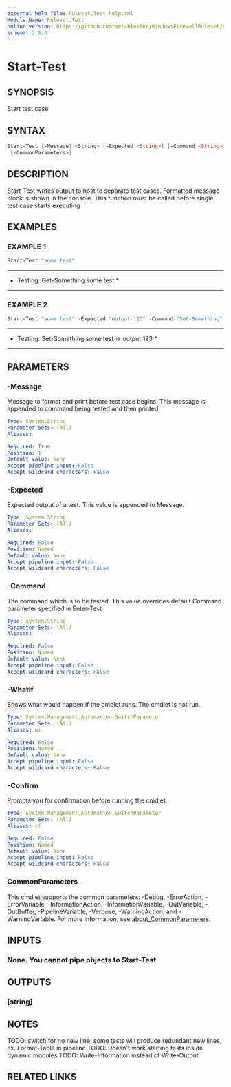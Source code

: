 ```yaml
---
external help file: Ruleset.Test-help.xml
Module Name: Ruleset.Test
online version: https://github.com/metablaster/WindowsFirewallRuleset/blob/master/Modules/Ruleset.Test/Help/en-US/Start-Test.md
schema: 2.0.0
---
```


# Start-Test

## SYNOPSIS

Start test case

## SYNTAX

```powershell
Start-Test [-Message] <String> [-Expected <String>] [-Command <String>] [-WhatIf] [-Confirm]
 [<CommonParameters>]
```

## DESCRIPTION

Start-Test writes output to host to separate test cases.
Formatted message block is shown in the console.
This function must be called before single test case starts executing

## EXAMPLES

### EXAMPLE 1

```powershell
Start-Test "some test"
```

************************************
* Testing: Get-Something some test *
************************************

### EXAMPLE 2

```powershell
Start-Test "some test" -Expected "output 123" -Command "Set-Something"
```

*****************************************************
* Testing: Set-Something some test -\> output 123 *
*****************************************************

## PARAMETERS

### -Message

Message to format and print before test case begins.
This message is appended to command being tested and then printed.

```yaml
Type: System.String
Parameter Sets: (All)
Aliases:

Required: True
Position: 1
Default value: None
Accept pipeline input: False
Accept wildcard characters: False
```

### -Expected

Expected output of a test.
This value is appended to Message.

```yaml
Type: System.String
Parameter Sets: (All)
Aliases:

Required: False
Position: Named
Default value: None
Accept pipeline input: False
Accept wildcard characters: False
```

### -Command

The command which is to be tested.
This value overrides default Command parameter specified in Enter-Test.

```yaml
Type: System.String
Parameter Sets: (All)
Aliases:

Required: False
Position: Named
Default value: None
Accept pipeline input: False
Accept wildcard characters: False
```

### -WhatIf

Shows what would happen if the cmdlet runs.
The cmdlet is not run.

```yaml
Type: System.Management.Automation.SwitchParameter
Parameter Sets: (All)
Aliases: wi

Required: False
Position: Named
Default value: None
Accept pipeline input: False
Accept wildcard characters: False
```

### -Confirm

Prompts you for confirmation before running the cmdlet.

```yaml
Type: System.Management.Automation.SwitchParameter
Parameter Sets: (All)
Aliases: cf

Required: False
Position: Named
Default value: None
Accept pipeline input: False
Accept wildcard characters: False
```

### CommonParameters

This cmdlet supports the common parameters: -Debug, -ErrorAction, -ErrorVariable, -InformationAction, -InformationVariable, -OutVariable, -OutBuffer, -PipelineVariable, -Verbose, -WarningAction, and -WarningVariable. For more information, see [about_CommonParameters](http://go.microsoft.com/fwlink/?LinkID=113216).

## INPUTS

### None. You cannot pipe objects to Start-Test

## OUTPUTS

### [string]

## NOTES

TODO: switch for no new line, some tests will produce redundant new lines, ex.
Format-Table in pipeline
TODO: Doesn't work starting tests inside dynamic modules
TODO: Write-Information instead of Write-Output

## RELATED LINKS
